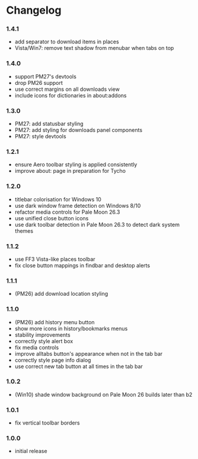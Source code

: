 # Changelog

### 1.4.1
- add separator to download items in places
- Vista/Win7: remove text shadow from menubar when tabs on top

### 1.4.0
- support PM27's devtools
- drop PM26 support
- use correct margins on all downloads view
- include icons for dictionaries in about:addons

### 1.3.0
- PM27: add statusbar styling
- PM27: add styling for downloads panel components
- PM27: style devtools

### 1.2.1
- ensure Aero toolbar styling is applied consistently
- improve about: page in preparation for Tycho

### 1.2.0
- titlebar colorisation for Windows 10
- use dark window frame detection on Windows 8/10
- refactor media controls for Pale Moon 26.3
- use unified close button icons
- use dark toolbar detection in Pale Moon 26.3 to detect dark system themes

### 1.1.2
- use FF3 Vista-like places toolbar
- fix close button mappings in findbar and desktop alerts

### 1.1.1
- (PM26) add download location styling

### 1.1.0
- (PM26) add history menu button
- show more icons in history/bookmarks menus
- stability improvements
- correctly style alert box
- fix media controls
- improve alltabs button's appearance when not in the tab bar
- correctly style page info dialog
- use correct new tab button at all times in the tab bar

### 1.0.2
- (Win10) shade window background on Pale Moon 26 builds later than b2

### 1.0.1
- fix vertical toolbar borders

### 1.0.0
- initial release